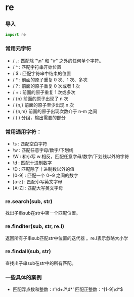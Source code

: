 # re


### 导入
```python
import re
```


### 常用元字符
* / . : 匹配除 "\n" 和 "\r" 之外的任何单个字符。
* / ^ : 匹配字符串开始位置
* / $ : 匹配字符串中结束的位置
* / * : 前面的原子重复 0 次、1 次、多次
* / ? : 前面的原子重复 0 次或者 1 次
* / + : 前面的原子重复 1 次或多次
* / {n} 前面的原子出现了 n 次
* / {n,} 前面的原子至少出现 n 次
* / {n,m} 前面的原子出现次数介于 n-m 之间
* / ( ) 分组，输出需要的部分


### 常用通用字符：
* \s : 匹配空白字符
* \w : 匹配任意字母/数字/下划线 
* \W : 和小写 w 相反，匹配任意字母/数字/下划线以外的字符
* \d : 匹配十进制数字
* \D : 匹配除了十进制数以外的值
* [0-9] : 匹配一个 0~9 之间的数字
* [a-z] : 匹配小写英文字母
* [A-Z] : 匹配大写英文字母


### re.search(sub, str)
找出子串sub在str中第一个匹配位置。


### re.finditer(sub, str, re.I)
返回所有子串sub匹配str中位置的迭代器 。re.I表示忽略大小学


### re.findall(sub, str)
查找出子串sub在str中的所有匹配。


### 一些具体的案例
* 匹配浮点数和整数：r'\d+\.?\d*'
匹配正整数：^[1-9]\d*$


### 
```python

```











